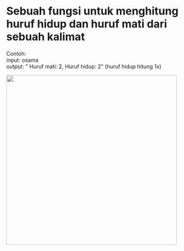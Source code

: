 # Sebuah fungsi untuk menghitung huruf hidup dan huruf mati dari sebuah kalimat
Contoh:<br>
input: osama<br>
output: " Huruf mati: 2, Huruf hidup: 2" (huruf hidup hitung 1x)

<img src ="https://github.com/FahrulR/test-0/blob/master/test-0.png" width="450" />


